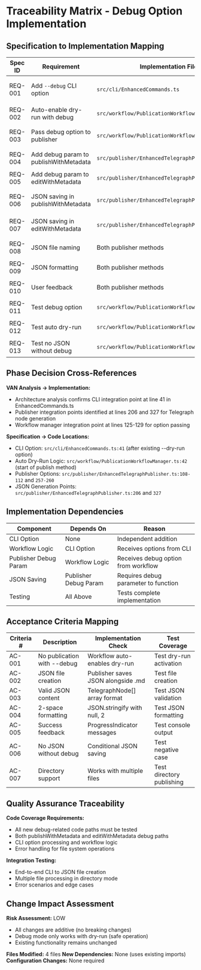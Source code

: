 # Traceability Matrix - Debug Option Implementation

## Specification to Implementation Mapping

| Spec ID | Requirement                            | Implementation File                               | Method/Function         | Implementation Detail                                                                       | Status      |
| ------- | -------------------------------------- | ------------------------------------------------- | ----------------------- | ------------------------------------------------------------------------------------------- | ----------- |
| REQ-001 | Add `--debug` CLI option               | `src/cli/EnhancedCommands.ts`                     | `addPublishCommand()`   | Add `.option("--debug", "Save the generated Telegraph JSON to a file (implies --dry-run)")` | 🟢 Completed |
| REQ-002 | Auto-enable dry-run with debug         | `src/workflow/PublicationWorkflowManager.ts`      | `publish()`             | `if (options.debug) { options.dryRun = true; }`                                             | 🟢 Completed |
| REQ-003 | Pass debug option to publisher         | `src/workflow/PublicationWorkflowManager.ts`      | `publish()`             | Add `debug: options.debug \|\| false` to publishWithMetadata call                           | 🟢 Completed |
| REQ-004 | Add debug param to publishWithMetadata | `src/publisher/EnhancedTelegraphPublisher.ts`     | `publishWithMetadata()` | Add `debug?: boolean` to options interface                                                  | 🟢 Completed |
| REQ-005 | Add debug param to editWithMetadata    | `src/publisher/EnhancedTelegraphPublisher.ts`     | `editWithMetadata()`    | Add `debug?: boolean` to options interface                                                  | 🟢 Completed |
| REQ-006 | JSON saving in publishWithMetadata     | `src/publisher/EnhancedTelegraphPublisher.ts`     | `publishWithMetadata()` | Save JSON after telegraphNodes generation when debug && dryRun                              | 🟢 Completed |
| REQ-007 | JSON saving in editWithMetadata        | `src/publisher/EnhancedTelegraphPublisher.ts`     | `editWithMetadata()`    | Save JSON after telegraphNodes generation when debug && dryRun                              | 🟢 Completed |
| REQ-008 | JSON file naming                       | Both publisher methods                            | JSON save logic         | `filePath.replace(/\.md$/, ".json")` with resolve()                                         | 🟢 Completed |
| REQ-009 | JSON formatting                        | Both publisher methods                            | JSON save logic         | `JSON.stringify(telegraphNodes, null, 2)`                                                   | 🟢 Completed |
| REQ-010 | User feedback                          | Both publisher methods                            | JSON save logic         | ProgressIndicator success/error messages                                                    | 🟢 Completed |
| REQ-011 | Test debug option                      | `src/workflow/PublicationWorkflowManager.test.ts` | New test case           | Test JSON file creation with debug option                                                   | 🟢 Completed |
| REQ-012 | Test auto dry-run                      | `src/workflow/PublicationWorkflowManager.test.ts` | New test case           | Verify dryRun=true when debug=true                                                          | 🟢 Completed |
| REQ-013 | Test no JSON without debug             | `src/workflow/PublicationWorkflowManager.test.ts` | New test case           | Verify no JSON file when debug=false                                                        | 🟢 Completed |

## Phase Decision Cross-References

**VAN Analysis → Implementation:**
- Architecture analysis confirms CLI integration point at line 41 in EnhancedCommands.ts
- Publisher integration points identified at lines 206 and 327 for Telegraph node generation
- Workflow manager integration point at lines 125-129 for option passing

**Specification → Code Locations:**
- CLI Option: `src/cli/EnhancedCommands.ts:41` (after existing --dry-run option)
- Auto Dry-Run Logic: `src/workflow/PublicationWorkflowManager.ts:42` (start of publish method)
- Publisher Options: `src/publisher/EnhancedTelegraphPublisher.ts:108-112` and `257-260`
- JSON Generation Points: `src/publisher/EnhancedTelegraphPublisher.ts:206` and `327`

## Implementation Dependencies

| Component             | Depends On            | Reason                               |
| --------------------- | --------------------- | ------------------------------------ |
| CLI Option            | None                  | Independent addition                 |
| Workflow Logic        | CLI Option            | Receives options from CLI            |
| Publisher Debug Param | Workflow Logic        | Receives debug option from workflow  |
| JSON Saving           | Publisher Debug Param | Requires debug parameter to function |
| Testing               | All Above             | Tests complete implementation        |

## Acceptance Criteria Mapping

| Criteria # | Description                 | Implementation Check               | Test Coverage             |
| ---------- | --------------------------- | ---------------------------------- | ------------------------- |
| AC-001     | No publication with --debug | Workflow auto-enables dry-run      | Test dry-run activation   |
| AC-002     | JSON file creation          | Publisher saves JSON alongside .md | Test file creation        |
| AC-003     | Valid JSON content          | TelegraphNode[] array format       | Test JSON validation      |
| AC-004     | 2-space formatting          | JSON.stringify with null, 2        | Test JSON formatting      |
| AC-005     | Success feedback            | ProgressIndicator messages         | Test console output       |
| AC-006     | No JSON without debug       | Conditional JSON saving            | Test negative case        |
| AC-007     | Directory support           | Works with multiple files          | Test directory publishing |

## Quality Assurance Traceability

**Code Coverage Requirements:**
- All new debug-related code paths must be tested
- Both publishWithMetadata and editWithMetadata debug paths
- CLI option processing and workflow logic
- Error handling for file system operations

**Integration Testing:**
- End-to-end CLI to JSON file creation
- Multiple file processing in directory mode
- Error scenarios and edge cases

## Change Impact Assessment

**Risk Assessment:** LOW
- All changes are additive (no breaking changes)
- Debug mode only works with dry-run (safe operation)
- Existing functionality remains unchanged

**Files Modified:** 4 files
**New Dependencies:** None (uses existing imports)
**Configuration Changes:** None required